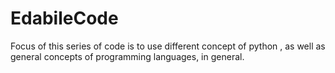 # EdabileCode

Focus of this series of code is to use different concept of python , as well as general concepts of  programming languages, in general.